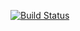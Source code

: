 [![Build Status](https://travis-ci.org/luizbranco/ufo.png?branch=master)](https://travis-ci.org/luizbranco/ufo)

